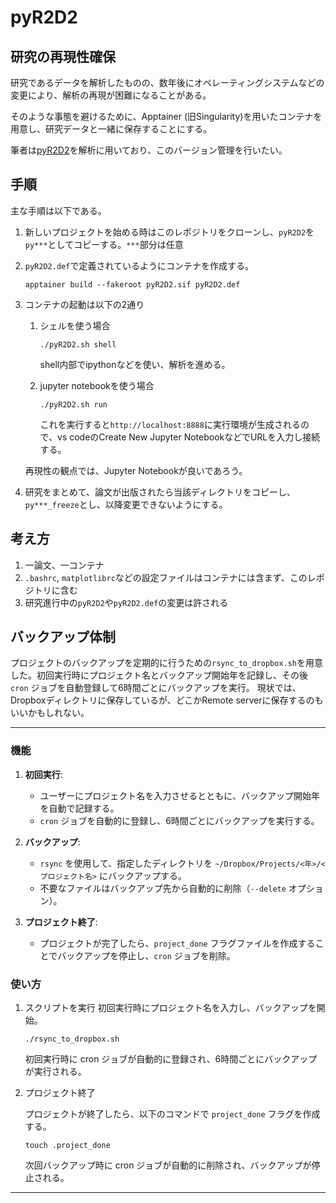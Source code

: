 # pyR2D2
## 研究の再現性確保

研究であるデータを解析したものの、数年後にオペレーティングシステムなどの変更により、解析の再現が困難になることがある。

そのような事態を避けるために、Apptainer (旧Singularity)を用いたコンテナを用意し、研究データと一緒に保存することにする。

筆者は[pyR2D2](https://github.com/hottahd/pyR2D2)を解析に用いており、このバージョン管理を行いたい。

## 手順

主な手順は以下である。

1. 新しいプロジェクトを始める時はこのレポジトリをクローンし、`pyR2D2`を`py***`としてコピーする。`***`部分は任意
2. `pyR2D2.def`で定義されているようにコンテナを作成する。
    ```shell
    apptainer build --fakeroot pyR2D2.sif pyR2D2.def
    ```
3. コンテナの起動は以下の2通り

    1. シェルを使う場合
        ```shell
        ./pyR2D2.sh shell
        ```
        shell内部でipythonなどを使い、解析を進める。

    2. jupyter notebookを使う場合
        ```shell
        ./pyR2D2.sh run
        ```
        これを実行すると`http://localhost:8888`に実行環境が生成されるので、vs codeのCreate New Jupyter NotebookなどでURLを入力し接続する。

    再現性の観点では、Jupyter Notebookが良いであろう。

4. 研究をまとめて、論文が出版されたら当該ディレクトリをコピーし、`py***_freeze`とし、以降変更できないようにする。

## 考え方

1. 一論文、一コンテナ
2. `.bashrc`, `matplotlibrc`などの設定ファイルはコンテナには含まず、このレポジトリに含む
3. 研究進行中の`pyR2D2`や`pyR2D2.def`の変更は許される

## バックアップ体制

プロジェクトのバックアップを定期的に行うための`rsync_to_dropbox.sh`を用意した。初回実行時にプロジェクト名とバックアップ開始年を記録し、その後 `cron` ジョブを自動登録して6時間ごとにバックアップを実行。
現状では、Dropboxディレクトリに保存しているが、どこかRemote serverに保存するのもいいかもしれない。

---

### 機能

1. **初回実行**:
   - ユーザーにプロジェクト名を入力させるとともに、バックアップ開始年を自動で記録する。
   - `cron` ジョブを自動的に登録し、6時間ごとにバックアップを実行する。

2. **バックアップ**:
   - `rsync` を使用して、指定したディレクトリを `~/Dropbox/Projects/<年>/<プロジェクト名>` にバックアップする。
   - 不要なファイルはバックアップ先から自動的に削除（`--delete` オプション）。

3. **プロジェクト終了**:
   - プロジェクトが完了したら、`project_done` フラグファイルを作成することでバックアップを停止し、`cron` ジョブを削除。

### 使い方

1. スクリプトを実行
    初回実行時にプロジェクト名を入力し、バックアップを開始。

    ```shell
    ./rsync_to_dropbox.sh
    ```
    初回実行時に cron ジョブが自動的に登録され、6時間ごとにバックアップが実行される。

2. プロジェクト終了

    プロジェクトが終了したら、以下のコマンドで `project_done` フラグを作成する。
    ```shell
    touch .project_done
    ```
    次回バックアップ時に cron ジョブが自動的に削除され、バックアップが停止される。
---